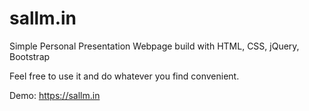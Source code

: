 # sallm.in
Simple Personal Presentation Webpage build with HTML, CSS, jQuery, Bootstrap

Feel free to use it and do whatever you find convenient.

Demo: https://sallm.in
